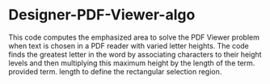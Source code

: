 # Designer-PDF-Viewer-algo
This code computes the emphasized area to solve the PDF Viewer problem when text is chosen in a PDF reader with varied letter heights. The code finds the greatest letter in the word by associating characters to their height levels and then multiplying this maximum height by the length of the term. provided term. length to define the rectangular selection region.

